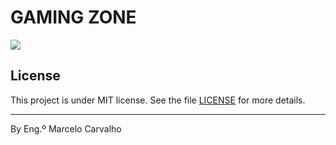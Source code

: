 # GAMING ZONE




<img src="//img/logo.png">


## License

This project is under MIT license. See the file [LICENSE](.github/LICENSE.md) for more details.

---

By Eng.º Marcelo Carvalho 